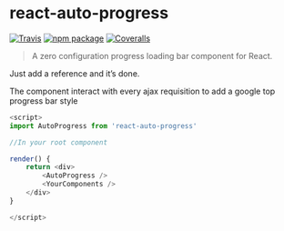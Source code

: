 # react-auto-progress

[![Travis][build-badge]][build]
[![npm package][npm-badge]][npm]
[![Coveralls][coveralls-badge]][coveralls]

[build-badge]: https://img.shields.io/travis/user/repo/master.png?style=flat-square
[build]: https://travis-ci.org/user/repo

[npm-badge]: https://img.shields.io/npm/v/npm-package.png?style=flat-square
[npm]: https://www.npmjs.org/package/npm-package

[coveralls-badge]: https://img.shields.io/coveralls/user/repo/master.png?style=flat-square
[coveralls]: https://coveralls.io/github/user/repo

> A zero configuration progress loading bar component for React.

Just add a reference and it’s done.
 
The component interact with every ajax requisition to add a google top progress bar style 

```javascript
<script>
import AutoProgress from 'react-auto-progress'

//In your root component

render() {
	return <div>
		<AutoProgress />
		<YourComponents />
	</div>
}

</script>
```


